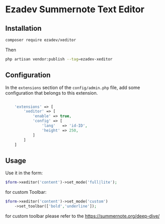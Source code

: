 Ezadev Summernote Text Editor 
======


## Installation

```bash
composer require ezadev/xeditor
```

Then
```bash
php artisan vendor:publish --tag=ezadev-xeditor
```

## Configuration

In the `extensions` section of the `config/admin.php` file, add some configuration that belongs to this extension.
```php

    'extensions' => [
        'xeditor' => [
            'enable' => true,
            'config' => [
                'lang'   => 'id-ID',
                'height' => 250,
            ]
        ]
    ]

```

## Usage

Use it in the form:
```php
$form->xeditor('content')->set_mode('full|lite');
```

for custom Toolbar:

```php
$form->xeditor('content')->set_mode('custom')
    ->set_toolbar(['bold','underline']);
```

for custom toolbar please refer to the https://summernote.org/deep-dive/ 